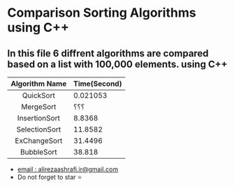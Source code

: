 
# Comparison Sorting Algorithms using C++
## In this file 6 diffrent algorithms are compared based on a list with 100,000 elements. using C++



|        Algorithm Name        | Time(Second)    |
|:----------------------------:|---------|
| QuickSort    | 0.021053 |
| MergeSort     | ؟؟؟  |
| InsertionSort    | 8.8368  |
| SelectionSort     | 11.8582   |
| ExChangeSort    | 31.4496 |
| BubbleSort   | 38.818   | 


- [email : alirezaashrafi.ir@gmail.com](alirezaashrafi.ir@gmail.com)
- Do not forget to star ⭐️
